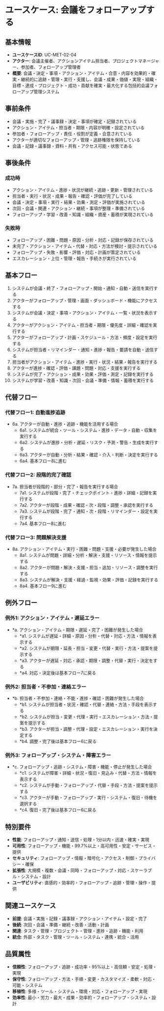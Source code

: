 # ユースケース: 会議をフォローアップする

## 基本情報
- **ユースケースID**: UC-MET-02-04
- **アクター**: 会議主催者、アクションアイテム担当者、プロジェクトマネージャー、参加者、フォローアップ管理者
- **概要**: 会議・決定・事項・アクション・アイテム・合意・内容を効果的・確実・継続的に追跡・管理・実行・支援し、会議・成果・価値・実現・組織・目標・達成・プロジェクト・成功・貢献を確実・最大化する包括的会議フォローアップ管理システム

## 事前条件
- 会議・実施・完了・議事録・決定・事項が確定・記録されている
- アクション・アイテム・担当者・期限・内容が明確・設定されている
- 参加者・フォローアップ・責任・役割が定義・合意されている
- アクターが適切なフォローアップ・管理・追跡権限を保持している
- 会議・記録・議事録・資料・共有・アクセス可能・状態である

## 事後条件
### 成功時
- アクション・アイテム・進捗・状況が継続・追跡・更新・管理されている
- 担当者・実行・状況・成果・報告・確認・評価が完了している
- 会議・決定・事項・実行・結果・効果・測定・評価が実施されている
- 次回・会議・関連・アクション・継続・事項が整理・準備されている
- フォローアップ・学習・改善・知識・組織・資産・蓄積が実現されている

### 失敗時
- フォローアップ・困難・問題・原因・分析・対応・記録が保存されている
- 未完了・アクション・アイテム・代替・対応・方法が検討・提示されている
- フォローアップ・失敗・影響・評価・対応・計画が策定されている
- エスカレーション・上位・管理・報告・手続きが実行されている

## 基本フロー
1. システムが会議・終了・フォローアップ・開始・通知・自動・送信を実行する
2. アクターがフォローアップ・管理・画面・ダッシュボード・機能にアクセスする
3. システムが会議・決定・事項・アクション・アイテム・一覧・状況を表示する
4. アクターがアクション・アイテム・担当者・期限・優先度・詳細・確認を実行する
5. アクターがフォローアップ・計画・スケジュール・方法・頻度・設定を実行する
6. システムが担当者・リマインダー・通知・進捗・報告・要請を自動・送信する
7. 担当者がアクション・アイテム・進捗・実行・状況・結果・報告を実行する
8. アクターが進捗・確認・評価・課題・問題・対応・支援を実行する
9. システムが完了・アクション・成果・効果・評価・測定・記録を実行する
10. システムが学習・改善・知識・次回・会議・準備・情報・蓄積を実行する

## 代替フロー
### 代替フロー1: 自動進捗追跡
- 6a. アクターが自動・進捗・追跡・機能を活用する場合
  - 6a1. システムが統合・ツール・システム・進捗・データ・自動・収集を実行する
  - 6a2. システムが進捗・分析・遅延・リスク・予測・警告・生成を実行する
  - 6a3. アクターが自動・分析・結果・確認・介入・判断・決定を実行する
  - 6a4. 基本フロー8に進む

### 代替フロー2: 段階的完了確認
- 7a. 担当者が段階的・部分・完了・報告を実行する場合
  - 7a1. システムが段階・完了・チェックポイント・進捗・詳細・記録を実行する
  - 7a2. アクターが段階・成果・確認・次・段階・調整・承認を実行する
  - 7a3. システムが段階・完了・通知・次・段階・リマインダー・設定を実行する
  - 7a4. 基本フロー8に進む

### 代替フロー3: 問題解決支援
- 8a. アクション・アイテム・実行・困難・問題・支援・必要が発生した場合
  - 8a1. システムが問題・詳細・分析・解決・支援・リソース・情報を提示する
  - 8a2. アクターが問題・解決・支援・担当・追加・リソース・調整を実行する
  - 8a3. システムが解決・支援・経過・監視・効果・評価・記録を実行する
  - 8a4. 基本フロー9に進む

## 例外フロー
### 例外1: アクション・アイテム・遅延エラー
- *a. アクション・アイテム・期限・遅延・完了・困難が発生した場合
  - *a1. システムが遅延・詳細・原因・分析・代替・対応・方法・情報を表示する
  - *a2. システムが期限・延長・担当・変更・代替・実行・方法・提案を提示する
  - *a3. アクターが遅延・対応・承認・期限・調整・代替・実行・決定をする
  - *a4. 対応・決定後は基本フロー7に戻る

### 例外2: 担当者・不参加・連絡エラー
- *b. 担当者・不参加・連絡・不能・進捗・確認・困難が発生した場合
  - *b1. システムが担当者・状況・確認・代替・連絡・方法・手段を表示する
  - *b2. システムが担当・変更・代理・実行・エスカレーション・方法・提案を提示する
  - *b3. アクターが担当・調整・代理・設定・エスカレーション・実行を決定する
  - *b4. 調整・完了後は基本フロー6に戻る

### 例外3: フォローアップ・システム・障害エラー
- *c. フォローアップ・追跡・システム・障害・機能・停止が発生した場合
  - *c1. システムが障害・詳細・状況・復旧・見込み・代替・方法・情報を表示する
  - *c2. システムが手動・フォローアップ・代替・手段・方法・提案を提示する
  - *c3. アクターが手動・フォローアップ・実行・システム・復旧・待機を選択する
  - *c4. 復旧・完了後は基本フロー6に戻る

## 特別要件
- **性能**: フォローアップ・通知・送信・処理・1分以内・迅速・確実・実現
- **可用性**: フォローアップ・機能・99.7%以上・高可用性・安定・サービス・提供
- **セキュリティ**: フォローアップ・情報・暗号化・アクセス・制御・プライバシー・確保
- **拡張性**: 大規模・複数・会議・同時・フォローアップ・対応・スケーラブル・システム・設計
- **ユーザビリティ**: 直感的・効率的・フォローアップ・追跡・管理・操作・提供

## 関連ユースケース
- **前提**: 会議・実施・記録・議事録・アクション・アイテム・設定・完了
- **後続**: 次回・会議・準備・継続・改善・活動・計画
- **関連**: タスク・管理・プロジェクト・管理・進捗・追跡・機能・利用
- **統合**: 外部・タスク・管理・ツール・システム・連携・統合・活用

## 品質属性
- **信頼性**: フォローアップ・追跡・成功率・95%以上・高信頼・安定・処理・実現
- **保守性**: フォローアップ・方法・手順・変更・カスタマイズ・柔軟・対応・可能・システム
- **移植性**: 多様・ツール・システム・環境・対応・フォローアップ・実現
- **効率性**: 最小・労力・最大・成果・効率的・フォローアップ・システム・設計